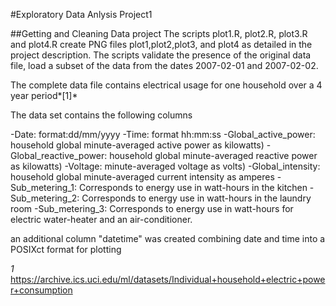 #Exploratory Data Anlysis Project1

##Getting and Cleaning Data project
The scripts plot1.R, plot2.R, plot3.R and plot4.R create PNG files plot1,plot2,plot3, and plot4 as detailed in the project description. The scripts validate the presence of the original data file, load a subset of the data from the dates 2007-02-01 and 2007-02-02. 

The complete data file contains electrical usage for one household over a 4 year period*[1]*

The data set contains the following columns

-Date: format:dd/mm/yyyy
-Time: format hh:mm:ss
-Global_active_power: household global minute-averaged active power as kilowatts)
-Global_reactive_power: household global minute-averaged reactive power as kilowatts)
-Voltage: minute-averaged voltage as volts)
-Global_intensity: household global minute-averaged current intensity as amperes
-Sub_metering_1: Corresponds to energy use in watt-hours in the kitchen
-Sub_metering_2: Corresponds to energy use in watt-hours in the laundry room
-Sub_metering_3: Corresponds to energy use in watt-hours for electric water-heater and an air-conditioner.

an additional column "datetime" was created combining date and time into a POSIXct format for plotting

*1* https://archive.ics.uci.edu/ml/datasets/Individual+household+electric+power+consumption